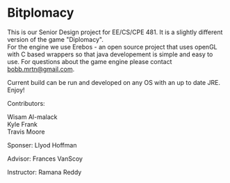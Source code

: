 Bitplomacy
=========

This is our Senior Design project for EE/CS/CPE 481.  It is a slightly different version of the game "Diplomacy".  
For the engine we use Erebos - an open source project that uses openGL with C based wrappers so that java developement
is simple and easy to use.  For questions about the game engine please contact bobb.mrtn@gmail.com.

Current build can be run and developed on any OS with an up to date JRE. Enjoy! 

Contributors:

Wisam Al-malack  
Kyle Frank  
Travis Moore  

Sponser:
Llyod Hoffman

Advisor:
Frances VanScoy

Instructor:
Ramana Reddy
